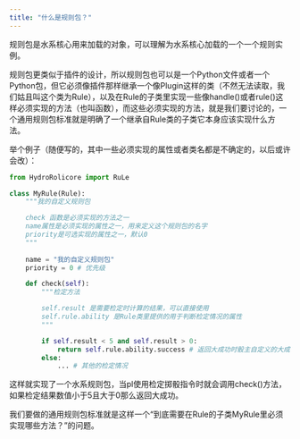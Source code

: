 ```yaml
---
title: "什么是规则包？"
---
```


规则包是水系核心用来加载的对象，可以理解为水系核心加载的一个一个规则实例。

规则包更类似于插件的设计，所以规则包也可以是一个Python文件或者一个Python包，但它必须像插件那样继承一个像Plugin这样的类（不然无法读取，我们姑且叫这个类为Rule），以及在Rule的子类里实现一些像handle()或者rule()这样必须实现的方法（也叫函数），而这些必须实现的方法，就是我们要讨论的，一个通用规则包标准就是明确了一个继承自Rule类的子类它本身应该实现什么方法。

举个例子（随便写的，其中一些必须实现的属性或者类名都是不确定的，以后或许会改）：

``` python
from HydroRolicore import RuLe

class MyRule(Rule):
    """我的自定义规则包

    check 函数是必须实现的方法之一
    name属性是必须实现的属性之一，用来定义这个规则包的名字
    priority是可选实现的属性之一，默认0
    """
    
    name = "我的自定义规则包"
    priority = 0 # 优先级

    def check(self):
        """检定方法

        self.result 是需要检定时计算的结果，可以直接使用
        self.rule.ability 是Rule类里提供的用于判断检定情况的属性
        """

        if self.result < 5 and self.result > 0:
            return self.rule.ability.success # 返回大成功时骰主自定义的大成功文本
        else:
            ... # 其他的检定情况
```

这样就实现了一个水系规则包，当pl使用检定掷骰指令时就会调用check()方法，如果检定结果数值小于5且大于0那么返回大成功。

我们要做的通用规则包标准就是这样一个“到底需要在Rule的子类MyRule里必须实现哪些方法？”的问题。
